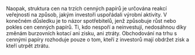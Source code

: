Naopak, struktura cen na trzích cenných papírů je určována reakcí veřejnosti na způsob, jakým investoři uspořádali výrobní aktivity. V konečném důsledku je to názor spotřebitelů, jenž způsobuje růst nebo pokles cen cenných papírů. Ti, kdo nespoří a neinvestují, nedosáhnou díky změnám burzovních kotací ani zisku, ani ztráty. Obchodování na trhu s cennými papíry rozhoduje pouze o tom, kteří z investorů mají obdržet zisk a kteří utrpět ztrátu.